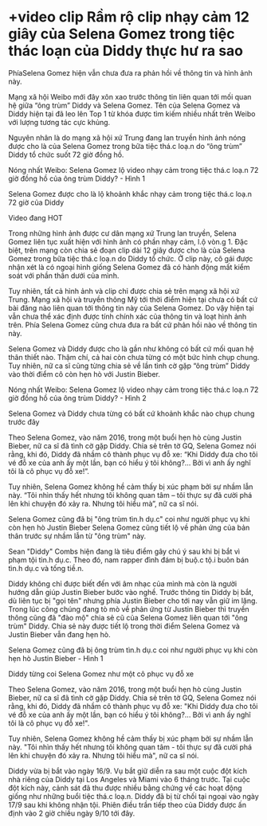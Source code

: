 # +video clip Rầm rộ clip nhạy cảm 12 giây của Selena Gomez trong tiệc thác loạn của Diddy thực hư ra sao


PhíaSelena Gomez hiện vẫn chưa đưa ra phản hồi về thông tin và hình ảnh này.

Mạng xã hội Weibo mới đây xôn xao trước thông tin liên quan tới mối quan hệ giữa “ông trùm” Diddy và Selena Gomez. Tên của Selena Gomez và Diddy hiện tại đã leo lên Top 1 từ khóa được tìm kiếm nhiều nhất trên Weibo với lượng tương tác cực khủng.

Nguyên nhân là do mạng xã hội xứ Trung đang lan truyền hình ảnh nóng được cho là của Selena Gomez trong bữa tiệc thá.c loạ.n do “ông trùm” Diddy tổ chức suốt 72 giờ đồng hồ.


Nóng nhất Weibo: Selena Gomez lộ video nhạy cảm trong tiệc thá.c loạ.n 72 giờ đồng hồ của ông trùm Diddy? - Hình 1

Selena Gomez được cho là lộ khoảnh khắc nhạy cảm trong tiệc thá.c loạ.n 72 giờ của Diddy

Video đang HOT

Trong những hình ảnh được cư dân mạng xứ Trung lan truyền, Selena Gomez liên tục xuất hiện với hình ảnh có phần nhạy cảm, l.ộ vòn.g 1. Đặc biệt, trên mạng còn chia sẻ đoạn clip dài 12 giây được cho là của Selena Gomez trong bữa tiệc thá.c loạ.n do Diddy tổ chức. Ở clip này, cô gái được nhận xét là có ngoại hình giống Selena Gomez đã có hành động mất kiểm soát với phần thân dưới của mình.

Tuy nhiên, tất cả hình ảnh và clip chỉ được chia sẻ trên mạng xã hội xứ Trung. Mạng xã hội và truyền thông Mỹ tới thời điểm hiện tại chưa có bất cứ bài đăng nào liên quan tới thông tin này của Selena Gomez. Do vậy hiện tại vẫn chưa thể xác định được tính chính xác của thông tin và loạt hình ảnh trên. Phía Selena Gomez cũng chưa đưa ra bất cứ phản hồi nào về thông tin này.

Selena Gomez và Diddy được cho là gần như không có bất cứ mối quan hệ thân thiết nào. Thậm chí, cả hai còn chưa từng có một bức hình chụp chung. Tuy nhiên, nữ ca sĩ cũng từng chia sẻ về lần tình cờ gặp “ông trùm” Diddy vào thời điểm cô còn hẹn hò với Justin Bieber.

Nóng nhất Weibo: Selena Gomez lộ video nhạy cảm trong tiệc thá.c loạ.n 72 giờ đồng hồ của ông trùm Diddy? - Hình 2


Selena Gomez và Diddy chưa từng có bất cứ khoảnh khắc nào chụp chung trước đây

Theo Selena Gomez, vào năm 2016, trong một buổi hẹn hò cùng Justin Bieber, nữ ca sĩ đã tình cờ gặp Diddy. Chia sẻ trên tờ GQ, Selena Gomez nói rằng, khi đó, Diddy đã nhầm cô thành phục vụ đỗ xe: “Khi Diddy đưa cho tôi vé đỗ xe của anh ấy một lần, bạn có hiểu ý tôi không?… Bởi vì anh ấy nghĩ tôi là cô phục vụ đỗ xe!”.

Tuy nhiên, Selena Gomez không hề cảm thấy bị xúc phạm bởi sự nhầm lẫn này. “Tôi nhìn thấy hết nhưng tôi không quan tâm – tôi thực sự đã cười phá lên khi chuyện đó xảy ra. Nhưng tôi hiểu mà”, nữ ca sĩ nói.

Selena Gomez cũng đã bị "ông trùm tìn.h dụ.c" coi như người phục vụ khi còn hẹn hò Justin Bieber
Selena Gomez cũng tiết lộ về phản ứng của bản thân trước sự nhầm lẫn từ "ông trùm" này.

Sean "Diddy" Combs hiện đang là tiêu điểm gây chú ý sau khi bị bắt vì phạm tội tìn.h dụ.c. Theo đó, nam rapper đình đám bị buộ.c tộ.i buôn bán tìn.h dụ.c và tống tiề.n.

Diddy không chỉ được biết đến với âm nhạc của mình mà còn là người hướng dẫn giúp Justin Bieber bước vào nghề. Trước thông tin Diddy bị bắt, dù liên tục bị "gọi tên" nhưng phía Justin Bieber cho tới nay vẫn giữ im lặng. Trong lúc công chúng đang tò mò về phản ứng từ Justin Bieber thì truyền thông cũng đã "đào mộ" chia sẻ cũ của Selena Gomez liên quan tới "ông trùm" Diddy. Chia sẻ này được tiết lộ trong thời điểm Selena Gomez và Justin Bieber vẫn đang hẹn hò.

Selena Gomez cũng đã bị ông trùm tìn.h dụ.c coi như người phục vụ khi còn hẹn hò Justin Bieber - Hình 1


Diddy từng coi Selena Gomez như một cô phục vụ đỗ xe

Theo Selena Gomez, vào năm 2016, trong một buổi hẹn hò cùng Justin Bieber, nữ ca sĩ đã tình cờ gặp Diddy. Chia sẻ trên tờ GQ, Selena Gomez nói rằng, khi đó, Diddy đã nhầm cô thành phục vụ đỗ xe: "Khi Diddy đưa cho tôi vé đỗ xe của anh ấy một lần, bạn có hiểu ý tôi không?... Bởi vì anh ấy nghĩ tôi là cô phục vụ đỗ xe!".

Tuy nhiên, Selena Gomez không hề cảm thấy bị xúc phạm bởi sự nhầm lẫn này. "Tôi nhìn thấy hết nhưng tôi không quan tâm - tôi thực sự đã cười phá lên khi chuyện đó xảy ra. Nhưng tôi hiểu mà", nữ ca sĩ nói.

Diddy vừa bị bắt vào ngày 16/9. Vụ bắt giữ diễn ra sau một cuộc đột kích nhà riêng của Diddy tại Los Angeles và Miami vào 6 tháng trước. Tại cuộc đột kích này, cảnh sát đã thu được nhiều bằng chứng về các hoạt động giống như những buổi tiệc thá.c loạ.n. Diddy đã bị từ chối tại ngoại vào ngày 17/9 sau khi không nhận tội. Phiên điều trần tiếp theo của Diddy được ấn định vào 2 giờ chiều ngày 9/10 tới đây.
